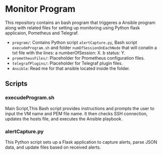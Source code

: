 # Monitor Program

This repository contains an bash program that triggeres a Ansible program along with related files for setting up monitoring using Python flask applicaion, Pometheus and Telegraf.


- `program/`: Contains Python script `alertCapture.py`, Bash script `execudeProgram.sh` and folder `numOfSessionOnEachNode` that will conatin a txt file with the lines:
	a numberOfSession: X. 
	b status: Y.
- `prometheusFiles/`: Placeholder for Prometheus configuration files.
- `telegrafPlugins/`: Placeholder for Telegraf plugin files.
- `Ansible`: Read me for that ansible located inside the folder.

## Scripts

### execudeProgram.sh

Main Script,This Bash script provides instructions and prompts the user to input the VM name and PEM file name. It then checks SSH connection, updates the hosts file, and executes the Ansible playbook.

### alertCapture.py

This Python script sets up a Flask application to capture alerts, parse JSON data, and update files based on received alerts.

